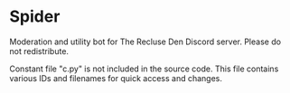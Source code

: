 # Spider
Moderation and utility bot for The Recluse Den Discord server.
Please do not redistribute.

Constant file "c.py" is not included in the source code.
This file contains various IDs and filenames for quick access and changes.
